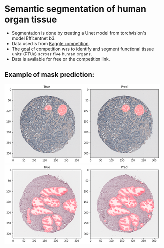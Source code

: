 # Semantic segmentation of human organ tissue

* Segmentation is done by creating a Unet model from torchvision's model Efficentnet b3.
* Data used is from [Kaggle competition](https://www.kaggle.com/competitions/hubmap-organ-segmentation).
* The goal of competition was to identify and segment functional tissue units (FTUs) across five human organs.
* Data is available for free on the competition link.

## Example of mask prediction:

<img src='segmentation_example.png'>
<br>
<img src='segmentation_example_1.png'>